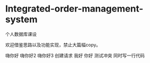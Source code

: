 # Integrated-order-management-system
个人数据库课设

欢迎借鉴思路以及功能实现，禁止大篇幅copy。

嗨你好
嗨你好2
嗨你好3
创建请求
我好
你好
测试冲突
同时写一行代码
